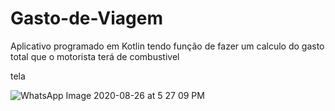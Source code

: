 # Gasto-de-Viagem

Aplicativo programado em Kotlin tendo função de fazer um calculo do gasto total que o motorista terá de combustivel

tela

![WhatsApp Image 2020-08-26 at 5 27 09 PM](https://user-images.githubusercontent.com/37450885/91354114-95231f00-e7c2-11ea-8a91-5618dc447075.jpeg)

